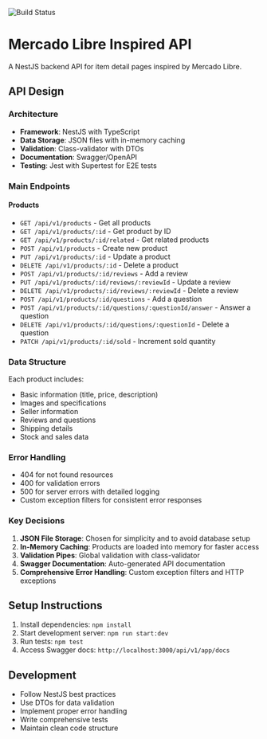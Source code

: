 ![Build Status](https://github.com/pabloanello/mercado-libre-api/actions/workflows/node-ci.yml/badge.svg)

# Mercado Libre Inspired API

A NestJS backend API for item detail pages inspired by Mercado Libre.

## API Design

### Architecture
- **Framework**: NestJS with TypeScript
- **Data Storage**: JSON files with in-memory caching
- **Validation**: Class-validator with DTOs
- **Documentation**: Swagger/OpenAPI
- **Testing**: Jest with Supertest for E2E tests

### Main Endpoints

#### Products
- `GET /api/v1/products` - Get all products
- `GET /api/v1/products/:id` - Get product by ID
- `GET /api/v1/products/:id/related` - Get related products
- `POST /api/v1/products` - Create new product
- `PUT /api/v1/products/:id` - Update a product
- `DELETE /api/v1/products/:id` - Delete a product
- `POST /api/v1/products/:id/reviews` - Add a review
- `PUT /api/v1/products/:id/reviews/:reviewId` - Update a review
- `DELETE /api/v1/products/:id/reviews/:reviewId` - Delete a review
- `POST /api/v1/products/:id/questions` - Add a question
- `POST /api/v1/products/:id/questions/:questionId/answer` - Answer a question
- `DELETE /api/v1/products/:id/questions/:questionId` - Delete a question
- `PATCH /api/v1/products/:id/sold` - Increment sold quantity

### Data Structure

Each product includes:
- Basic information (title, price, description)
- Images and specifications
- Seller information
- Reviews and questions
- Shipping details
- Stock and sales data

### Error Handling
- 404 for not found resources
- 400 for validation errors
- 500 for server errors with detailed logging
- Custom exception filters for consistent error responses

### Key Decisions
1. **JSON File Storage**: Chosen for simplicity and to avoid database setup
2. **In-Memory Caching**: Products are loaded into memory for faster access
3. **Validation Pipes**: Global validation with class-validator
4. **Swagger Documentation**: Auto-generated API documentation
5. **Comprehensive Error Handling**: Custom exception filters and HTTP exceptions

## Setup Instructions

1. Install dependencies: `npm install`
2. Start development server: `npm run start:dev`
3. Run tests: `npm test`
4. Access Swagger docs: `http://localhost:3000/api/v1/app/docs`

## Development

- Follow NestJS best practices
- Use DTOs for data validation
- Implement proper error handling
- Write comprehensive tests
- Maintain clean code structure